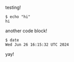 <!-- STOP
  This file was generated by a rundoc script, do not modify it.

  Instead modify the rundoc script and re-run it.

  Command: /opt/hostedtoolcache/Ruby/3.3.3/x64/bin/rundoc build --path source.md
STOP -->

testing!

```
$ echo "hi"
hi
```
<!-- STOP. This document is autogenerated. Do not manually modify. See the top of the doc for more details. -->


another code block!
```
$ date
Wed Jun 26 16:15:32 UTC 2024
```
<!-- STOP. This document is autogenerated. Do not manually modify. See the top of the doc for more details. -->

yay!

